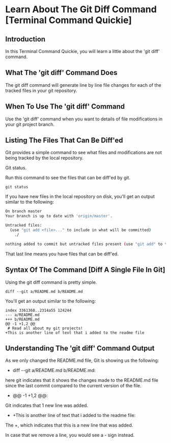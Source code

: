 # Learn About The Git Diff Command [Terminal Command Quickie]

## Introduction

In this Terminal Command Quickie, you will learn a little about the 'git diff' command.

## What The 'git diff' Command Does

The git diff command will generate line by line file changes for each of the tracked files in your git repository.

## When To Use The 'git diff' Command

Use the 'git diff' command when you want to details of file modifications in your git project branch.

## Listing The Files That Can Be Diff'ed

Git provides a simple command to see what files and modifications are not being tracked by the local repository.

Git status.

Run this command to see the files that can be diff'ed by git.

```
git status
```

If you have new files in the local repository on disk, you'll get an output similar to the following:

```bash
On branch master
Your branch is up to date with 'origin/master'.

Untracked files:
  (use "git add <file>..." to include in what will be committed)
	./

nothing added to commit but untracked files present (use "git add" to track)

```

That last line means you have files that can be diff'ed.

## Syntax Of The Command [Diff A Single File In Git]

Using the git diff command is pretty simple.

```
diff --git a/README.md b/README.md
```

You'll get an output similar to the following:

```
index 3361368..2314a55 124244
--- a/README.md
+++ b/README.md
@@ -1 +1,2 @@
 # Read all about my git projects!
+This is another line of text that i added to the readme file
```

## Understanding The 'git diff' Command Output

As we only changed the README.md file, Git is showing us the following:

 * diff --git a/README.md b/README.md:

here git indicates that it shows the changes made to the README.md file since the last commit compared to the current version of the file.

* @@ -1 +1,2 @@: 

Git indicates that 1 new line was added.

* +This is another line of text that i added to the readme file:

The +, which indicates that this is a new line that was added.

In case that we remove a line, you would see a - sign instead.
